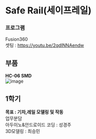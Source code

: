 # Safe Rail(세이프레일)
### 프로그램
Fusion360   
셋팅 : https://youtu.be/2qdINNAendw
## 부품
__HC-06 SMD__  
![image](https://user-images.githubusercontent.com/56481147/113803833-4e55c880-9798-11eb-8558-f1179101968d.png)
## 1학기
**목표 : 기차,레일 모델링 및 작동**  
업무분담  
아두이노&안드로이드 코딩 : 성경주  
3D모델링 : 최승민  
                                                                                                                                                                                                                                                                                                                                                                                                                                                                                                                                                                                                                                                                                                                                                                                                                                                                                                                                                                                                                                                                                                                                       
